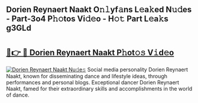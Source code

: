 ## Dorien Reynaert Naakt O𝚗𝚕yf𝚊ns L𝚎a𝚔ed N𝚞𝚍es - Part-3o4 P𝚑𝚘tos Vi𝚍𝚎o - H𝚘𝚝 Part L𝚎a𝚔s g3GLd

# <h2><a href="http://kf4koyl.oniu.top/?m=Dorien+Reynaert+Naakt">🔗👉 🔴 Dorien Reynaert Naakt P𝚑ot𝚘𝚜 V𝚒d𝚎o</a></h2>

[![Dorien Reynaert Naakt Nu𝚍e𝚜](https://i.imgur.com/0qMVB7G.gif)](http://kf4koyl.oniu.top/?m=Dorien+Reynaert+Naakt)
Social media personality Dorien Reynaert Naakt, known for disseminating dance and lifestyle ideas, through performances and personal blogs. Exceptional dancer Dorien Reynaert Naakt, famed for their extraordinary skills and accomplishments in the world of dance.  
